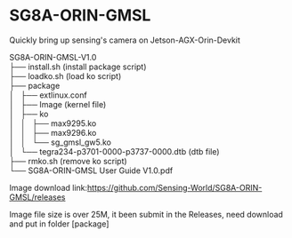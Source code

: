 # SG8A-ORIN-GMSL
Quickly bring up sensing's camera on Jetson-AGX-Orin-Devkit

<text>SG8A-ORIN-GMSL-V1.0<br>
├── install.sh  (install package script)<br>
├── loadko.sh   (load ko script)<br>
├── package</text><br>
│   ├── extlinux.conf<br>
│   ├── Image   (kernel file)<br>
│   ├── ko<br>
│   │   ├── max9295.ko<br>
│   │   ├── max9296.ko<br>
│   │   └── sg_gmsl_gw5.ko<br>
│   └── tegra234-p3701-0000-p3737-0000.dtb  (dtb file)<br>
├── rmko.sh  (remove ko script)<br>
└── SG8A-ORIN-GMSL User Guide V1.0.pdf<br>


Image download link:https://github.com/Sensing-World/SG8A-ORIN-GMSL/releases <br>

Image file size is over 25M, it been submit in the Releases, need download and put in folder [package]
